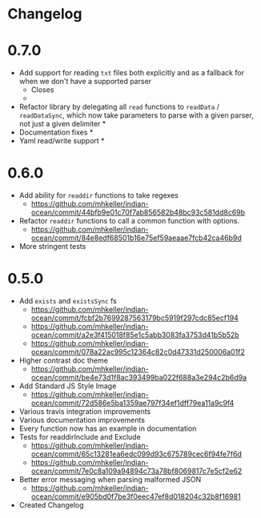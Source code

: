 Changelog
=========

# 0.7.0

* Add support for reading `txt` files both explicitly and as a fallback for when we don't have a supported parser
  * Closes 
  * 
* Refactor library by delegating all `read` functions to `readData` / `readDataSync`, which now take parameters to parse with a given parser, not just a given delimiter
  * 
* Documentation fixes
  * 
* Yaml read/write support
  * 

# 0.6.0

* Add ability for `readdir` functions to take regexes
  * https://github.com/mhkeller/indian-ocean/commit/44bfb9e01c70f7ab856582b48bc93c581dd8c69b
* Refactor `readdir` functions to call a common function with options.
  * https://github.com/mhkeller/indian-ocean/commit/84e8edf68501b16e75ef59aeaae7fcb42ca46b9d
* More stringent tests

# 0.5.0

* Add `exists` and `existsSync` fs
  * https://github.com/mhkeller/indian-ocean/commit/fcbf2b7699287563179bc5919f297cdc85ecf194
  * https://github.com/mhkeller/indian-ocean/commit/a2e3f415018f85e1c5abb3083fa3753d41b5b52b
  * https://github.com/mhkeller/indian-ocean/commit/078a22ac995c12364c82c0d47331d250006a01f2
* Higher contrast doc theme
  * https://github.com/mhkeller/indian-ocean/commit/be4e73d1f8ac393499ba022f688a3e294c2b6d9a
* Add Standard JS Style Image
  * https://github.com/mhkeller/indian-ocean/commit/72d586e5ba1359ae797f34ef1dff79ea11a9c9f4
* Various travis integration improvements
* Various documentation improvements
* Every function now has an example in documentation
* Tests for readdirInclude and Exclude
  * https://github.com/mhkeller/indian-ocean/commit/65c13281ea6edc099d93c675789cec6f94fe7f6d
  * https://github.com/mhkeller/indian-ocean/commit/7e0c8a109a94894c73a78bf8069817c7e5cf2e62
* Better error messaging when parsing malformed JSON
  * https://github.com/mhkeller/indian-ocean/commit/e905bd0f7be3f0eec47ef8d018204c32b8f16981
* Created Changelog